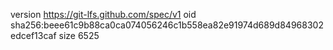 version https://git-lfs.github.com/spec/v1
oid sha256:beee61c9b88ca0ca074056246c1b558ea82e91974d689d84968302edcef13caf
size 6525
